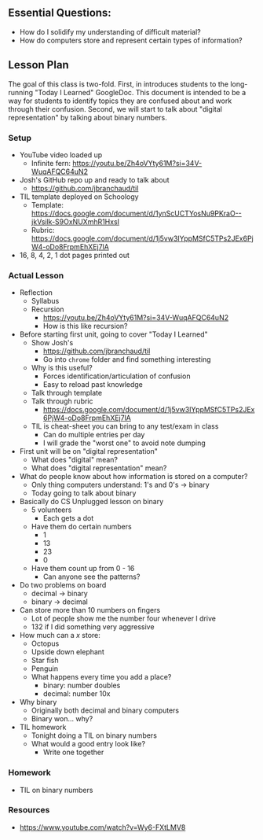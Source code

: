 ## Essential Questions:

- How do I solidify my understanding of difficult material?
- How do computers store and represent certain types of information?

## Lesson Plan

The goal of this class is two-fold. First, in introduces students to the
long-running "Today I Learned" GoogleDoc. This document is intended to be a way
for students to identify topics they are confused about and work through their
confusion. Second, we will start to talk about "digital representation" by
talking about binary numbers.

### Setup

- YouTube video loaded up
    - Infinite fern: https://youtu.be/Zh4oVYty61M?si=34V-WuqAFQC64uN2
- Josh's GitHub repo up and ready to talk about
    - https://github.com/jbranchaud/til
- TIL template deployed on Schoology
    - Template: https://docs.google.com/document/d/1ynScUCTYosNu9PKraO--jkVsilk-S9OxNUXmhR1HxsI
    - Rubric: https://docs.google.com/document/d/1j5vw3IYppMSfC5TPs2JEx6PjW4-oDo8FrpmEhXEj7lA
- 16, 8, 4, 2, 1 dot pages printed out

### Actual Lesson

- Reflection
    - Syllabus
    - Recursion
        - https://youtu.be/Zh4oVYty61M?si=34V-WuqAFQC64uN2
        - How is this like recursion?
- Before starting first unit, going to cover "Today I Learned"
    - Show Josh's
        - https://github.com/jbranchaud/til
        - Go into `chrome` folder and find something interesting
    - Why is this useful?
        - Forces identification/articulation of confusion
        - Easy to reload past knowledge
    - Talk through template
    - Talk through rubric
        - https://docs.google.com/document/d/1j5vw3IYppMSfC5TPs2JEx6PjW4-oDo8FrpmEhXEj7lA
    - TIL is cheat-sheet you can bring to any test/exam in class
        - Can do multiple entries per day
        - I will grade the "worst one" to avoid note dumping
- First unit will be on "digital representation"
    - What does "digital" mean?
    - What does "digital representation" mean?
- What do people know about how information is stored on a computer?
    - Only thing computers understand: 1's and 0's -> binary
    - Today going to talk about binary
- Basically do CS Unplugged lesson on binary
    - 5 volunteers
        - Each gets a dot
    - Have them do certain numbers
        - 1
        - 13
        - 23
        - 0
    - Have them count up from 0 - 16
        - Can anyone see the patterns?
- Do two problems on board
    - decimal -> binary
    - binary -> decimal
- Can store more than 10 numbers on fingers
    - Lot of people show me the number four whenever I drive
    - 132 if I did something very aggressive
- How much can a _x_ store:
    - Octopus
    - Upside down elephant
    - Star fish
    - Penguin
    - What happens every time you add a place?
        - binary: number doubles
        - decimal: number 10x
- Why binary
    - Originally both decimal and binary computers
    - Binary won... why?
- TIL homework
    - Tonight doing a TIL on binary numbers
    - What would a good entry look like?
        - Write one together

### Homework
    
- TIL on binary numbers

### Resources

- https://www.youtube.com/watch?v=Wy6-FXtLMV8
